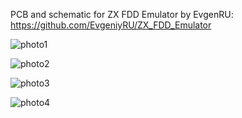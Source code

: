 PCB and schematic for ZX FDD Emulator by EvgenRU: https://github.com/EvgeniyRU/ZX_FDD_Emulator

![photo1](https://github.com/andykarpov/zx-fdd-emulator-pcb/blob/microsd_molex/docs/photo1.jpg)

![photo2](https://github.com/andykarpov/zx-fdd-emulator-pcb/blob/microsd_molex/docs/photo2.jpg)

![photo3](https://github.com/andykarpov/zx-fdd-emulator-pcb/blob/microsd_molex/docs/photo3.jpg)

![photo4](https://github.com/andykarpov/zx-fdd-emulator-pcb/blob/microsd_molex/docs/photo4.jpg)